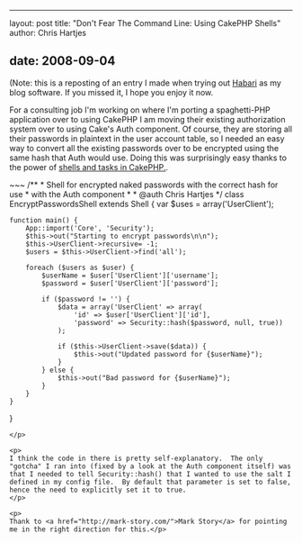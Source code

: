 <hr />

<p>layout: post
title: "Don't Fear The Command Line: Using CakePHP Shells"
author: Chris Hartjes</p>

<h2>date: 2008-09-04</h2>

<p>
(Note: this is a reposting of an entry I made when trying out <a href='http://habariproject.org'>Habari</a> as my blog software.  If you missed it, I hope you enjoy it now.</p>

<p>
For a consulting job I'm working on where I'm porting a spaghetti-PHP application over to using CakePHP I am moving their existing authorization system over to using Cake's Auth component.  Of course, they are storing all their passwords in plaintext in the user account table, so I needed an easy way to convert all the existing passwords over to be encrypted using the same hash that Auth would use.  Doing this was surprisingly easy thanks to the power of <a href="http://book.cakephp.org/view/110/Creating-Shells-Tasks">shells and tasks in CakePHP.</a>.
</p>

<p>
~~~
/**
 * Shell for encrypted naked passwords with the correct hash for use
 * with the Auth component
 *
 * @auth Chris Hartjes
 */
class EncryptPasswordsShell extends Shell {
    var $uses = array('UserClient');
    
    function main() {
        App::import('Core', 'Security');
        $this->out("Starting to encrypt passwords\n\n");
        $this->UserClient->recursive= -1;
        $users = $this->UserClient->find('all');
        
        foreach ($users as $user) {
            $userName = $user['UserClient']['username'];
            $password = $user['UserClient']['password'];
            
            if ($password != '') {
                $data = array('UserClient' => array(
                    'id' => $user['UserClient']['id'],
                    'password' => Security::hash($password, null, true))
                );
                
                if ($this->UserClient->save($data)) {
                    $this->out("Updated password for {$userName}");
                }
            } else {
                $this->out("Bad password for {$userName}");
            }
        }
    }
}
~~~
</p>

<p>
I think the code in there is pretty self-explanatory.  The only "gotcha" I ran into (fixed by a look at the Auth component itself) was that I needed to tell Security::hash() that I wanted to use the salt I defined in my config file.  By default that parameter is set to false, hence the need to explicitly set it to true.
</p>

<p>
Thank to <a href="http://mark-story.com/">Mark Story</a> for pointing me in the right direction for this.</p>
